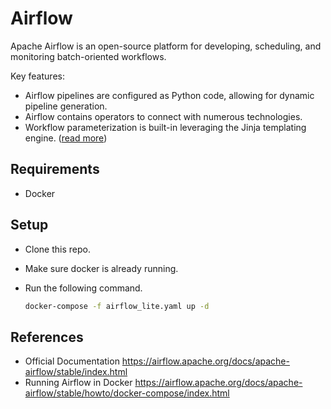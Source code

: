 # Airflow

Apache Airflow is an open-source platform for developing, scheduling, and monitoring batch-oriented workflows.

Key features:

- Airflow pipelines are configured as Python code, allowing for dynamic pipeline generation.
- Airflow contains operators to connect with numerous technologies.
- Workflow parameterization is built-in leveraging the Jinja templating engine. ([read more](https://airflow.apache.org/docs/apache-airflow/stable/core-concepts/operators.html#jinja-templating))

## Requirements

- Docker

## Setup

- Clone this repo.
- Make sure docker is already running.
- Run the following command.

    ```bash
    docker-compose -f airflow_lite.yaml up -d
    ```

## References

- Official Documentation <https://airflow.apache.org/docs/apache-airflow/stable/index.html>
- Running Airflow in Docker <https://airflow.apache.org/docs/apache-airflow/stable/howto/docker-compose/index.html>
